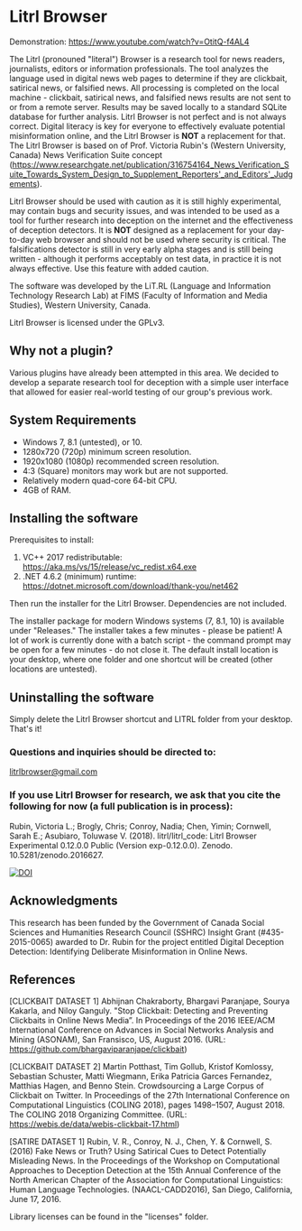 # Litrl Browser

Demonstration: https://www.youtube.com/watch?v=OtitQ-f4AL4

The Litrl (pronouned "literal") Browser is a research tool for news readers, journalists, editors or information professionals. The tool analyzes the language used in digital news web pages to determine if they are clickbait, satirical news, or falsified news. All processing is completed on the local machine - clickbait, satirical news, and falsified news results are not sent to or from a remote server. Results may be saved locally to a standard SQLite database for further analysis. Litrl Browser is not perfect and is not always correct. Digital literacy is key for everyone to effectively evaluate potential misinformation online, and the Litrl Browser is **NOT** a replacement for that. The Litrl Browser is based on of Prof. Victoria Rubin's (Western University, Canada) News Verification Suite concept (https://www.researchgate.net/publication/316754164_News_Verification_Suite_Towards_System_Design_to_Supplement_Reporters'_and_Editors'_Judgements).

Litrl Browser should be used with caution as it is still highly experimental, may contain bugs and security issues, and was intended to be used as a tool for further research into deception on the internet and the effectiveness of deception detectors. It is **NOT** designed as a replacement for your day-to-day web browser and should not be used where security is critical. The falsifications detector is still in very early alpha stages and is still being written - although it performs acceptably on test data, in practice it is not always effective. Use this feature with added caution.

The software was developed by the LiT.RL (Language and Information Technology Research Lab) at FIMS (Faculty of Information and Media Studies), Western University, Canada.

Litrl Browser is licensed under the GPLv3.

## Why not a plugin?
Various plugins have already been attempted in this area. We decided to develop a separate research tool for deception with a simple user interface that allowed for easier real-world testing of our group's previous work.

## System Requirements
- Windows 7, 8.1 (untested), or 10.
- 1280x720 (720p) minimum screen resolution.
- 1920x1080 (1080p) recommended screen resolution.
- 4:3 (Square) monitors may work but are not supported.
- Relatively modern quad-core 64-bit CPU.
- 4GB of RAM.

## Installing the software
Prerequisites to install:
1) VC++ 2017 redistributable: https://aka.ms/vs/15/release/vc_redist.x64.exe
2) .NET 4.6.2 (minimum) runtime: https://dotnet.microsoft.com/download/thank-you/net462

Then run the installer for the Litrl Browser. Dependencies are not included.

The installer package for modern Windows systems (7, 8.1, 10) is available under "Releases." The installer takes a few minutes - please be patient! A lot of work is currently done with a batch script - the command prompt may be open for a few minutes - do not close it. The default install location is your desktop, where one folder and one shortcut will be created (other locations are untested).

## Uninstalling the software
Simply delete the Litrl Browser shortcut and LITRL folder from your desktop. That's it!

### Questions and inquiries should be directed to:
litrlbrowser@gmail.com

### If you use Litrl Browser for research, we ask that you cite the following for now (a full publication is in process):
Rubin, Victoria L.; Brogly, Chris; Conroy, Nadia; Chen, Yimin; Cornwell, Sarah E.; Asubiaro, Toluwase V. (2018). litrl/litrl_code: Litrl Browser Experimental 0.12.0.0 Public (Version exp-0.12.0.0). Zenodo. 10.5281/zenodo.2016627.

[![DOI](https://zenodo.org/badge/160725581.svg)](https://zenodo.org/badge/latestdoi/160725581)


## Acknowledgments
This research has been funded by the Government of Canada Social Sciences and Humanities Research Council 
(SSHRC) Insight Grant (#435-2015-0065) awarded to Dr. Rubin for the project entitled Digital Deception Detection: 
Identifying Deliberate Misinformation in Online News. 

## References

[CLICKBAIT DATASET 1] Abhijnan Chakraborty, Bhargavi Paranjape, Sourya Kakarla, and Niloy Ganguly. "Stop Clickbait: Detecting and Preventing Clickbaits in Online News Media”. In Proceedings of the 2016 IEEE/ACM International Conference on Advances in Social Networks Analysis and Mining (ASONAM), San Fransisco, US, August 2016. (URL: https://github.com/bhargaviparanjape/clickbait)

[CLICKBAIT DATASET 2] Martin Potthast, Tim Gollub, Kristof Komlossy, Sebastian Schuster, Matti Wiegmann, Erika Patricia Garces Fernandez, Matthias Hagen, and Benno Stein. Crowdsourcing a Large Corpus of Clickbait on Twitter. In Proceedings of the 27th International Conference on Computational Linguistics (COLING 2018), pages 1498–1507, August 2018. The COLING 2018 Organizing Committee. (URL: https://webis.de/data/webis-clickbait-17.html)

[SATIRE DATASET 1] Rubin, V. R., Conroy, N. J., Chen, Y. & Cornwell, S. (2016) Fake News or Truth? Using Satirical Cues to Detect Potentially Misleading News. In the Proceedings of the Workshop on Computational Approaches to Deception Detection at the 15th Annual Conference of the North American Chapter of the Association for Computational Linguistics: Human Language Technologies.  (NAACL-CADD2016), San Diego, California, June 17, 2016.

Library licenses can be found in the "licenses" folder.
